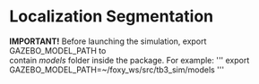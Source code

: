 # Localization Segmentation

**IMPORTANT!** Before launching the simulation, export GAZEBO_MODEL_PATH to  
contain *models* folder inside the package. For example:
'''
export GAZEBO_MODEL_PATH=~/foxy_ws/src/tb3_sim/models
'''
